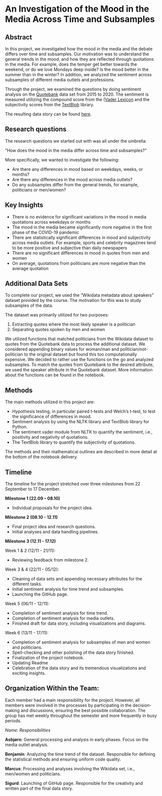 # An Investigation of the Mood in the Media Across Time and Subsamples

## Abstract

In this project, we investigated how the mood in the media and the debate differs over time and subsamples. Our motivation was to understand the general trends in the mood, and how they are reflected through quotations in the media. For example, does the temper get better towards the weekend, or do we love Mondays deep inside? Is the mood better in the summer than in the winter? In addition, we analyzed the sentiment across subsamples of different media outlets and professions.

Through the project, we examined the questions by doing sentiment analysis on the [Quotebank](https://dlab.epfl.ch/people/west/pub/Vaucher-Spitz-Catasta-West_WSDM-21.pdf) data set from 2015 to 2020. The sentiment is measured utilizing the compound score from the ([Vader Lexicon](https://www.nltk.org/_modules/nltk/sentiment/vader.html) and the subjectivity scores from the [TextBlob](https://textblob.readthedocs.io/en/dev/quickstart.html) library.

The resulting data story can be found [here](https://sigurdkampevold.github.io/media_mood/).

## Research questions

The research questions we started out with was all under the umbrella:

“How does the mood in the media differ across time and subsamples?”

More specifically, we wanted to investigate the following:

- Are there any differences in mood based on weekdays, weeks, or months?
- Are there any differences in the mood across media outlets?
- Do any subsamples differ from the general trends, for example, politicians or men/women?

## Key Insights

- There is no evidence for significant variations in the mood in media quotations across weekdays or months
- The mood in the media became significantly more negative in the first phase of the COVID-19 pandemic
- There are statistically significant differences in mood and subjectivity across media outlets. For example, sports and celebrity magazines tend to be more positive and subjective than daily newspapers
- There are no significant differences in mood in quotes from men and women
- On average, quotations from politicians are more negative than the average quotation

## Additional Data Sets

To complete our project, we used the “Wikidata metadata about speakers” dataset provided by the course. The motivation for this was to study subsamples of the data.

The dataset was primarily utilized for two purposes:

1. Extracting quotes where the most likely speaker is a politician
2. Separating quotes spoken by men and women

We utilized functions that matched politicians from the Wikidata dataset to quotes from the Quotebank data to process the additional dataset. We considered appending binary values for woman/man and politician/not-politician to the original dataset but found this too computationally expensive. We decided to rather use the functions on the go and analyzed subsamples. To match the quotes from Quotebank to the desired attribute, we used the speaker attribute in the Quotebank dataset. More information about the functions can be found in the notebook.

## Methods

The main methods utilized in this project are:

- Hypothesis testing, in particular paired t-tests and Welch’s t-test, to test the significance of differences in mood.
- Sentiment analysis by using the NLTK library and TextBlob library for Python.
- The sentiment.vader module from NLTK to quantify the sentiment, i.e., positivity and negativity of quotations.
- The TextBlob library to quantify the subjectivity of quotations.

The methods and their mathematical outlines are described in more detail at the bottom of the notebook delivery.

## Timeline

The timeline for the project stretched over three milestones from 22 September to 17 December.

**Milestone 1 (22.09 – 08.10)**

- Individual proposals for the project idea.

**Milestone 2 (08.10 - 12.11)**

- Final project idea and research questions.
- Initial analyses and data handling pipelines.

**Milestone 3 (12.11 - 17.12)**

Week 1 & 2 (12/11 - 21/11):

- Reviewing feedback from milestone 2.

Week 3 & 4 (22/11 - 05/12):

- Cleaning of data sets and appending necessary attributes for the different tasks.
- Initial sentiment analysis for time trend and subsamples.
- Launching the GitHub page.

Week 5 (06/11 - 12/11):

- Completion of sentiment analysis for time trend.
- Completion of sentiment analysis for media outlets.
- Finished draft for data story, including visualizations and diagrams.

Week 6 (13/11 - 17/11):

- Completion of sentiment analysis for subsamples of men and women and politicians.
- Spell-checking and other polishing of the data story finished.
- Finalization of the project notebook.
- Updating Readme
- Celebration of the data story and its tremendous visualizations and exciting insights.

## Organization Within the Team:

Each member had a main responsibility for the project. However, all members were involved in the processes by participating in the decision-making and discussions, ensuring the best possible collaboration. The group has met weekly throughout the semester and more frequently in busy periods.

_Name: Responsibilities_

**Asbjørn**: General processing and analysis in early phases. Focus on the media outlet analysis.

**Benjamin**: Analyzing the time trend of the dataset. Responsible for defining the statistical methods and ensuring uniform code quality.

**Marcus**: Processing and analyses involving the Wikidata set, i.e., men/women and politicians.

**Sigurd**: Launching of GitHub page. Responsible for the creativity and written part of the final data story.
